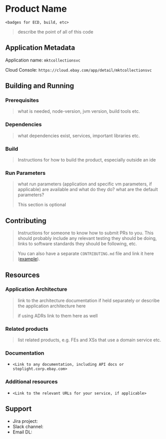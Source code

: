 # Product Name
`<badges for ECD, build, etc>`

> describe the point of all of this code

## Application Metadata

Application name: `mktcollectionsvc`

Cloud Console: `https://cloud.ebay.com/app/detail/mktcollectionsvc`

## Building and Running

### Prerequisites
> what is needed, node-version, jvm version, build tools etc.

### Dependencies
> what dependencies exist, services, important libraries etc.

### Build
> Instructions for how to build the product, especially outside an ide

### Run Parameters
> what run parameters (application and specific vm parameters, if applicable) are available and what do they do? what are the default parameters?
>
> This section is optional

## Contributing
> Instructions for someone to know how to submit PRs to you. This should probably include any relevant testing they should be doing, links to software standards they should be following, etc.

> You can also have a separate `CONTRIBUTING.md` file and link it here ([example](https://github.com/eBay/ebayui-core#contributing)).

## Resources

### Application Architecture

> link to the architecture documentation if held separately or describe the application architecture here
>
> if using ADRs link to them here as well

### Related products

> list related products, e.g. FEs and XSs that use a domain service etc.

### Documentation
- `<Link to any documentation, including API docs or stoplight.corp.ebay.com>`

### Additional resources
- `<Link to the relevant URLs for your service, if applicable>`

## Support
- Jira project:
- Slack channel:
- Email DL: